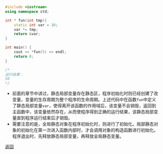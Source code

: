 ```cpp
#include <iostream>
using namespace std;

int * fun(int tmp){
    static int var = 10;
    var *= tmp;
    return &var;
}

int main() {
    cout << *fun(5) << endl;
    return 0;
}

/*
运行结果：
50
*/
```
- 前面的章节中讲过，静态局部变量存在静态区，程序初始化时则已经创建了改变量，变量的生存周期为整个程序的生命周期。上述代码中在函数`fun`中定义了静态局部变量`var`，使得离开该函数的作用域后，该变量不会销毁，返回到主函数中，该变量依然存在，从而使程序得到正确的运行结果，该静态局部变量直到程序运行结束后才销毁。
- 需要注意的是，全局静态对象在程序初始化时，则进行了初始化。局部静态对象的初始化在第一次进入函数内部时，才会调用对象的构造函数进行初始化。程序退出时，先释放静态局部变量，再释放全局静态变量。

[返回](C++关键字与关键库函数/readme)